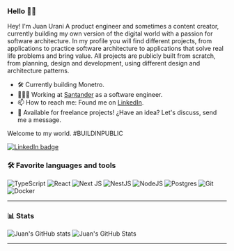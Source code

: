 ### Hello 👋🏻

Hey! I'm Juan Urani A product engineer and sometimes a content creator, currently building my own version of the digital world with a passion for software architecture. In my profile you will find different projects, from applications to practice software architecture to applications that solve real life problems and bring value. All projects are publicly built from scratch, from planning, design and development, using different design and architecture patterns. 

- 🛠️ Currently building Monetro.
- 👷🏻‍♂️ Working at [Santander](https://www.linkedin.com/company/santandertec/posts/?feedView=all/) as a software engineer.
- 📫 How to reach me: Found me on [LinkedIn](https://www.linkedin.com/in/juanurani/).
- 💼 Available for freelance projects! ¿Have an idea? Let's discuss, send me a message.

Welcome to my world. #BUILDINPUBLIC

<a href="https://www.linkedin.com/in/juanurani/" target="_blank">
  <img alt="LinkedIn badge" title="LinkedIn profile" src="https://img.shields.io/badge/linkedin-%230077B5.svg?style=for-the-badge&logo=linkedin&logoColor=white"/>
</a> 

### 🛠️ Favorite languages and tools

![TypeScript](https://img.shields.io/badge/typescript-%23007ACC.svg?style=for-the-badge&logo=typescript&logoColor=white)
![React](https://img.shields.io/badge/react-%2320232a.svg?style=for-the-badge&logo=react&logoColor=%2361DAFB)
![Next JS](https://img.shields.io/badge/Next-black?style=for-the-badge&logo=next.js&logoColor=white)
![NestJS](https://img.shields.io/badge/nestjs-%23E0234E.svg?style=for-the-badge&logo=nestjs&logoColor=white)
![NodeJS](https://img.shields.io/badge/node.js-6DA55F?style=for-the-badge&logo=node.js&logoColor=white)
![Postgres](https://img.shields.io/badge/postgres-%23316192.svg?style=for-the-badge&logo=postgresql&logoColor=white)
![Git](https://img.shields.io/badge/git-%23F05033.svg?style=for-the-badge&logo=git&logoColor=white)
![Docker](https://img.shields.io/badge/docker-%230db7ed.svg?style=for-the-badge&logo=docker&logoColor=white)

---

### 📊 Stats
![Juan's GitHub stats](https://github-readme-stats.vercel.app/api?username=juanuranidev&show_icons=true&theme=dark&hide_border=true&hide_rank=true)
![Juan's GitHub Stats](https://github-readme-streak-stats.herokuapp.com/?user=juanuranidev&theme=dark&hide_border=true)

---
